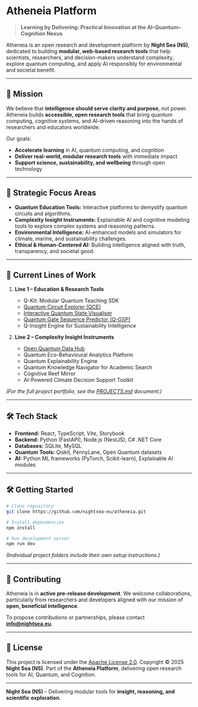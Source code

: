 # Atheneia Platform

> **Learning by Delivering: Practical Innovation at the AI–Quantum–Cognition Nexus**

Atheneia is an open research and development platform by **Night Sea (NS)**, dedicated to building **modular, web-based research tools** that help scientists, researchers, and decision-makers understand complexity, explore quantum computing, and apply AI responsibly for environmental and societal benefit.

---

## 🌌 Mission

We believe that **intelligence should serve clarity and purpose**, not power.
Atheneia builds **accessible, open research tools** that bring quantum computing, cognitive systems, and AI-driven reasoning into the hands of researchers and educators worldwide.

Our goals:

* **Accelerate learning** in AI, quantum computing, and cognition
* **Deliver real-world, modular research tools** with immediate impact
* **Support science, sustainability, and wellbeing** through open technology

---

## 🌭 Strategic Focus Areas

* **Quantum Education Tools:** Interactive platforms to demystify quantum circuits and algorithms.
* **Complexity Insight Instruments:** Explainable AI and cognitive modeling tools to explore complex systems and reasoning patterns.
* **Environmental Intelligence:** AI-enhanced models and simulators for climate, marine, and sustainability challenges.
* **Ethical & Human-Centered AI:** Building intelligence aligned with truth, transparency, and societal good.

---

## 🚀 Current Lines of Work

1. **Line 1 – Education & Research Tools**

   * Q-Kit: Modular Quantum Teaching SDK
   * [Quantum Circuit Explorer (QCE)](foundational/qce)
   * [Interactive Quantum State Visualiser](foundational/state-visualiser)
   * [Quantum Gate Sequence Predictor (Q-GSP)](foundational/q-gsp)
   * Q-Insight Engine for Sustainability Intelligence

2. **Line 2 – Complexity Insight Instruments**
   * [Open Quantum Data Hub](instruments/open-data-hub)
   * Quantum Eco-Behavioural Analytics Platform
   * Quantum Explainability Engine
   * Quantum Knowledge Navigator for Academic Search
   * Cognitive Reef Mirror
   * AI-Powered Climate Decision Support Toolkit

*(For the full project portfolio, see the [PROJECTS.md](./PROJECTS.md) document.)*

---

## 🛠️ Tech Stack

* **Frontend:** React, TypeScript, Vite, Storybook
* **Backend:** Python (FastAPI), Node.js (NestJS), C# .NET Core
* **Databases:** SQLite, MySQL
* **Quantum Tools:** Qiskit, PennyLane, Open Quantum datasets
* **AI:** Python ML frameworks (PyTorch, Scikit-learn), Explainable AI modules

---

## 🛠️ Getting Started

```bash
# Clone repository
git clone https://github.com/nightsea-eu/atheneia.git

# Install dependencies
npm install

# Run development server
npm run dev
```

*(Individual project folders include their own setup instructions.)*

---

## 🤝 Contributing

Atheneia is in **active pre-release development**.
We welcome collaborations, particularly from researchers and developers aligned with our mission of **open, beneficial intelligence**.

To propose contributions or partnerships, please contact **[info@nightsea.eu](mailto:info@nightsea.eu)**.

---

## 📜 License

This project is licensed under the [Apache License 2.0](./LICENSE).
Copyright © 2025 **Night Sea (NS)**.
Part of the **Atheneia Platform**, delivering open research tools for AI, Quantum, and Cognition.

---

**Night Sea (NS)** – Delivering modular tools for **insight, reasoning, and scientific exploration**.
